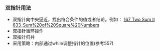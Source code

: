 ### 双指针用法
+ 双指针向中央逼近，找出符合条件的值或者结论。例如：
[167 Two Sum II](../leetcode_java_solutions/167_Two%20Sum%20II.md)
[633_Sum%20of%20Square%20Numbers](../leetcode_java_solutions/633_Sum%20of%20Square%20Numbers.md)
+ 双指针循环操作
+ 双指针归并
+ 采用策略：内部通过while调整指针的位置(参考557)
